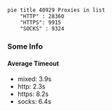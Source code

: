 
```mermaid
pie title 40929 Proxies in list
    "HTTP" : 28360
    "HTTPS": 9915
    "SOCKS" : 9324
```

### Some Info
#### Average Timeout

- mixed: 3.9s
- http: 2.3s
- https: 8.2s
- socks: 6.4s